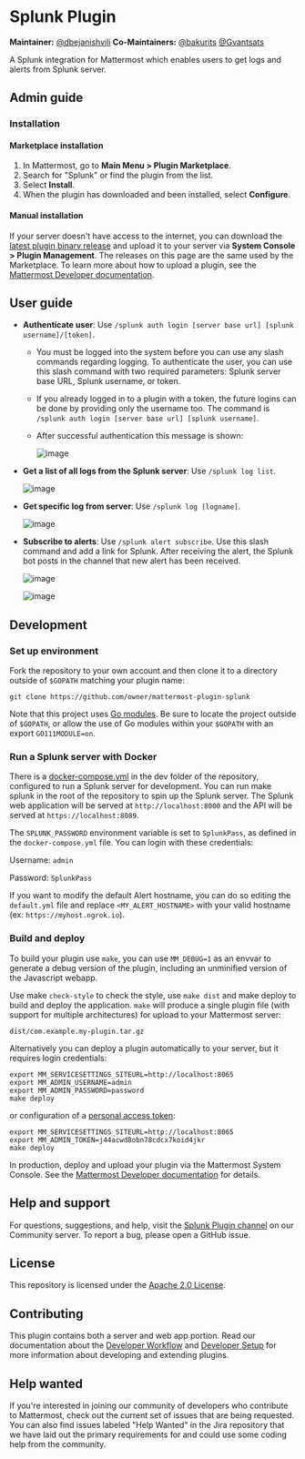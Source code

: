 # Splunk Plugin 
**Maintainer:** [@dbejanishvili](https://github.com/dbejanishvili)
**Co-Maintainers:** [@bakurits](https://github.com/bakurits) [@Gvantsats](https://github.com/Gvantsats)

A Splunk integration for Mattermost which enables users to get logs and alerts from Splunk server. 

## Admin guide

### Installation

#### Marketplace installation
1. In Mattermost, go to **Main Menu > Plugin Marketplace**.
2. Search for "Splunk" or find the plugin from the list.
3. Select **Install**.
4. When the plugin has downloaded and been installed, select **Configure**.

#### Manual installation
If your server doesn't have access to the internet, you can download the [latest plugin binary release](https://github.com/mattermost/mattermost-plugin-splunk/releases) and upload it to your server via **System Console > Plugin Management**. The releases on this page are the same used by the Marketplace. To learn more about how to upload a plugin, see the [Mattermost Developer documentation](https://developers.mattermost.com/integrate/plugins/using-and-managing-plugins/).

## User guide

- **Authenticate user**: Use ``/splunk auth login [server base url] [splunk username]/[token]``. 
    - You must be logged into the system before you can use any slash commands regarding logging. To authenticate the user, you can use this slash command with two required parameters: Splunk server base URL, Splunk username, or token. 
    -  If you already logged in to a plugin with a token, the future logins can be done by providing only the username too. The command is ``/splunk auth login [server base url] [splunk username]``. 
    -  After successful authentication this message is shown:

        ![image](https://github.com/mattermost/mattermost-plugin-splunk/assets/74422101/25722f11-066d-4f41-9ba9-3a32e03564cd)
    
- **Get a list of all logs from the Splunk server**: Use ``/splunk log list``.

    ![image](https://github.com/mattermost/mattermost-plugin-splunk/assets/74422101/998a48d1-6e45-4cb1-bcc6-6250158a5daf)

- **Get specific log from server**: Use ``/splunk log [logname]``.

    ![image](https://github.com/mattermost/mattermost-plugin-splunk/assets/74422101/1fce88fa-2a9e-45a3-95f5-2e9d06fd25c8)

- **Subscribe to alerts**: Use ``/splunk alert subscribe``. Use this slash command and add a link for Splunk. After receiving the alert, the Splunk bot posts in the channel that new alert has been received.

    ![image](https://github.com/mattermost/mattermost-plugin-splunk/assets/74422101/0d4ec851-0420-4c23-8c3c-539142f1db63)

    ![image](https://github.com/mattermost/mattermost-plugin-splunk/assets/74422101/f689b63e-9090-4ab5-8dc2-af1152440c02)

## Development

### Set up environment

Fork the repository to your own account and then clone it to a directory outside of `$GOPATH` matching your plugin name:

`git clone https://github.com/owner/mattermost-plugin-splunk`

Note that this project uses [Go modules](https://github.com/golang/go/wiki/Modules). Be sure to locate the project outside of `$GOPATH`, or allow the use of Go modules within your `$GOPATH` with an export `GO111MODULE=on`.

### Run a Splunk server with Docker

There is a [docker-compose.yml](https://github.com/mattermost/mattermost-plugin-splunk/blob/master/dev/docker-compose.yml) in the dev folder of the repository, configured to run a Splunk server for development. You can run make splunk in the root of the repository to spin up the Splunk server. The Splunk web application will be served at `http://localhost:8000` and the API will be served at `https://localhost:8089`.

The `SPLUNK_PASSWORD` environment variable is set to `SplunkPass`, as defined in the `docker-compose.yml` file. You can login with these credentials:

Username: `admin`

Password: `SplunkPass`

If you want to modify the default Alert hostname, you can do so editing the `default.yml` file and replace `<MY_ALERT_HOSTNAME>` with your valid hostname (ex: `https://myhost.ngrok.io`).

### Build and deploy
To build your plugin use `make`, you can use `MM_DEBUG=1` as an envvar to generate a debug version of the plugin, including an unminified version of the Javascript webapp.

Use make `check-style` to check the style, use `make dist` and make deploy to build and deploy the application.
`make` will produce a single plugin file (with support for multiple architectures) for upload to your Mattermost server:

`dist/com.example.my-plugin.tar.gz`

Alternatively you can deploy a plugin automatically to your server, but it requires login credentials:

```
export MM_SERVICESETTINGS_SITEURL=http://localhost:8065
export MM_ADMIN_USERNAME=admin
export MM_ADMIN_PASSWORD=password
make deploy
```

or configuration of a [personal access token](https://developers.mattermost.com/integrate/reference/personal-access-token/):

```
export MM_SERVICESETTINGS_SITEURL=http://localhost:8065
export MM_ADMIN_TOKEN=j44acwd8obn78cdcx7koid4jkr
make deploy
```

In production, deploy and upload your plugin via the Mattermost System Console. See the [Mattermost Developer documentation](https://developers.mattermost.com/integrate/plugins/using-and-managing-plugins/) for details.

## Help and support

For questions, suggestions, and help, visit the [Splunk Plugin channel](https://community.mattermost.com/core/channels/plugin-splunk) on our Community server. To report a bug, please open a GitHub issue.

## License

This repository is licensed under the [Apache 2.0 License](https://github.com/mattermost/mattermost-plugin-splunk/blob/master/LICENSE).

## Contributing

This plugin contains both a server and web app portion. Read our documentation about the [Developer Workflow](https://developers.mattermost.com/extend/plugins/developer-workflow/) and [Developer Setup](https://developers.mattermost.com/extend/plugins/developer-setup/) for more information about developing and extending plugins.

## Help wanted

If you're interested in joining our community of developers who contribute to Mattermost, check out the current set of issues that are being requested. You can also find issues labeled "Help Wanted" in the Jira repository that we have laid out the primary requirements for and could use some coding help from the community.

